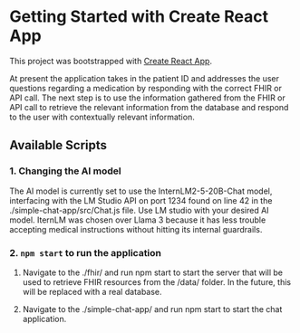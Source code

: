# Getting Started with Create React App

This project was bootstrapped with [Create React App](https://github.com/facebook/create-react-app).


At present the application takes in the patient ID and addresses the user questions regarding a medication by responding with the correct FHIR or API call. The next step is to use the information gathered from the FHIR or API call to retrieve the relevant information from the database and respond to the user with contextually relevant information.

## Available Scripts

### 1. Changing the AI model

The AI model is currently set to use the InternLM2-5-20B-Chat model, interfacing with the LM Studio API on port 1234 found on line 42 in the ./simple-chat-app/src/Chat.js file. Use LM studio with your desired AI model. IternLM was chosen over Llama 3 because it has less trouble accepting medical instructions without hitting its internal guardrails.

### 2. `npm start` to run the application

1. Navigate to the ./fhir/ and run npm start to start the server that will be used to retrieve FHIR resources from the /data/ folder. In the future, this will be replaced with a real database.

2. Navigate to the ./simple-chat-app/ and run npm start to start the chat application.